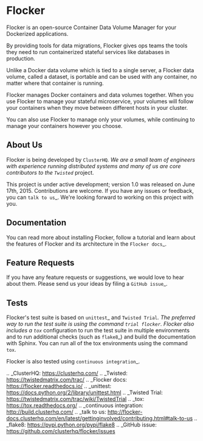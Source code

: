 Flocker
=======

Flocker is an open-source Container Data Volume Manager for your Dockerized applications.

By providing tools for data migrations, Flocker gives ops teams the tools they need to run containerized stateful services like databases in production.

Unlike a Docker data volume which is tied to a single server, a Flocker data volume, called a dataset, is portable and can be used with any container, no matter where that container is running.

Flocker manages Docker containers and data volumes together.
When you use Flocker to manage your stateful microservice, your volumes will follow your containers when they move between different hosts in your cluster.

You can also use Flocker to manage only your volumes, while continuing to manage your containers however you choose.


About Us
--------

Flocker is being developed by `ClusterHQ`_.
We are a small team of engineers with experience running distributed systems and many of us are core contributors to the `Twisted`_ project.

This project is under active development; version 1.0 was released on June 17th, 2015.
Contributions are welcome.
If you have any issues or feedback, you can `talk to us`_.
We're looking forward to working on this project with you.


Documentation
-------------

You can read more about installing Flocker, follow a tutorial and learn about the features of Flocker and its architecture in the `Flocker docs`_.


Feature Requests
----------------

If you have any feature requests or suggestions, we would love to hear about them.
Please send us your ideas by filing a `GitHub issue`_.


Tests
-----

Flocker's test suite is based on `unittest`_ and `Twisted Trial`_.
The preferred way to run the test suite is using the command ``trial flocker``.
Flocker also includes a `tox`_ configuration to run the test suite in multiple environments and to run additional checks
(such as `flake8`_) and build the documentation with Sphinx.
You can run all of the tox environments using the command ``tox``.

Flocker is also tested using `continuous integration`_.

.. _ClusterHQ: https://clusterhq.com/
.. _Twisted: https://twistedmatrix.com/trac/
.. _Flocker docs: https://flocker.readthedocs.io/
.. _unittest: https://docs.python.org/2/library/unittest.html
.. _Twisted Trial: https://twistedmatrix.com/trac/wiki/TwistedTrial
.. _tox: https://tox.readthedocs.org/
.. _continuous integration: http://build.clusterhq.com/
.. _talk to us: http://flocker-docs.clusterhq.com/en/latest/gettinginvolved/contributing.html#talk-to-us
.. _flake8: https://pypi.python.org/pypi/flake8
.. _GitHub issue: https://github.com/clusterhq/flocker/issues
